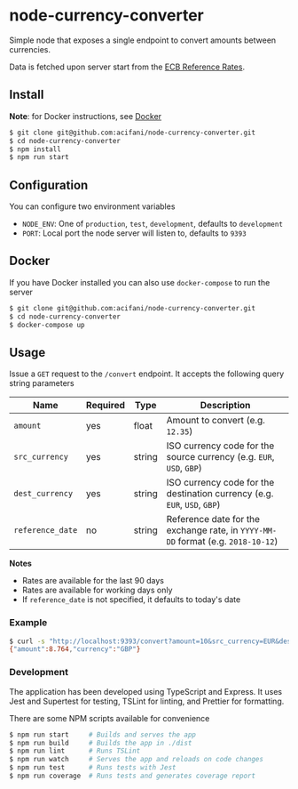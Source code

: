 # node-currency-converter

Simple node that exposes a single endpoint to convert amounts between currencies.

Data is fetched upon server start from the
[ECB Reference Rates](https://www.ecb.europa.eu/stats/eurofxref/eurofxref-hist-90d.xml).

## Install

**Note**: for Docker instructions, see [Docker](#docker)

```sh
$ git clone git@github.com:acifani/node-currency-converter.git
$ cd node-currency-converter
$ npm install
$ npm run start
```

## Configuration

You can configure two environment variables

- `NODE_ENV`: One of `production`, `test`, `development`, defaults to `development`
- `PORT`: Local port the node server will listen to, defaults to `9393`

## Docker

If you have Docker installed you can also use `docker-compose` to run the server

```sh
$ git clone git@github.com:acifani/node-currency-converter.git
$ cd node-currency-converter
$ docker-compose up

```

## Usage

Issue a `GET` request to the `/convert` endpoint. It accepts the following query string parameters

| Name             | Required | Type   | Description                                                                          |
|------------------|----------|--------|--------------------------------------------------------------------------------------|
| `amount`         | yes      | float  | Amount to convert (e.g. `12.35`)                                                     |
| `src_currency`   | yes      | string | ISO currency code for the source currency (e.g. `EUR`, `USD`, `GBP`)                 |
| `dest_currency`  | yes      | string | ISO currency code for the destination currency (e.g. `EUR`, `USD`, `GBP`)            |
| `reference_date` | no       | string | Reference date for the exchange rate, in `YYYY-MM-DD` format (e.g. `2018-10-12`)     |

**Notes**

- Rates are available for the last 90 days
- Rates are available for working days only
- If `reference_date` is not specified, it defaults to today's date

### Example

```sh
$ curl -s "http://localhost:9393/convert?amount=10&src_currency=EUR&dest_currency=GBP&reference_date=2018-10-12"
{"amount":8.764,"currency":"GBP"}
```

### Development

The application has been developed using TypeScript and Express.
It uses Jest and Supertest for testing, TSLint for linting, and Prettier for formatting.

There are some NPM scripts available for convenience

```sh
$ npm run start     # Builds and serves the app
$ npm run build     # Builds the app in ./dist
$ npm run lint      # Runs TSLint
$ npm run watch     # Serves the app and reloads on code changes
$ npm run test      # Runs tests with Jest
$ npm run coverage  # Runs tests and generates coverage report
```
